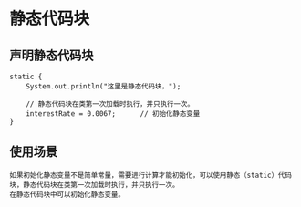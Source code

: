# 静态代码块

## 声明静态代码块
``` 
static {
    System.out.println("这里是静态代码块，");

    // 静态代码块在类第一次加载时执行，并只执行一次。
    interestRate = 0.0067;      // 初始化静态变量
}

```

## 使用场景
``` 
如果初始化静态变量不是简单常量，需要进行计算才能初始化，可以使用静态（static）代码块，静态代码块在类第一次加载时执行，并只执行一次。
在静态代码块中可以初始化静态变量。
```